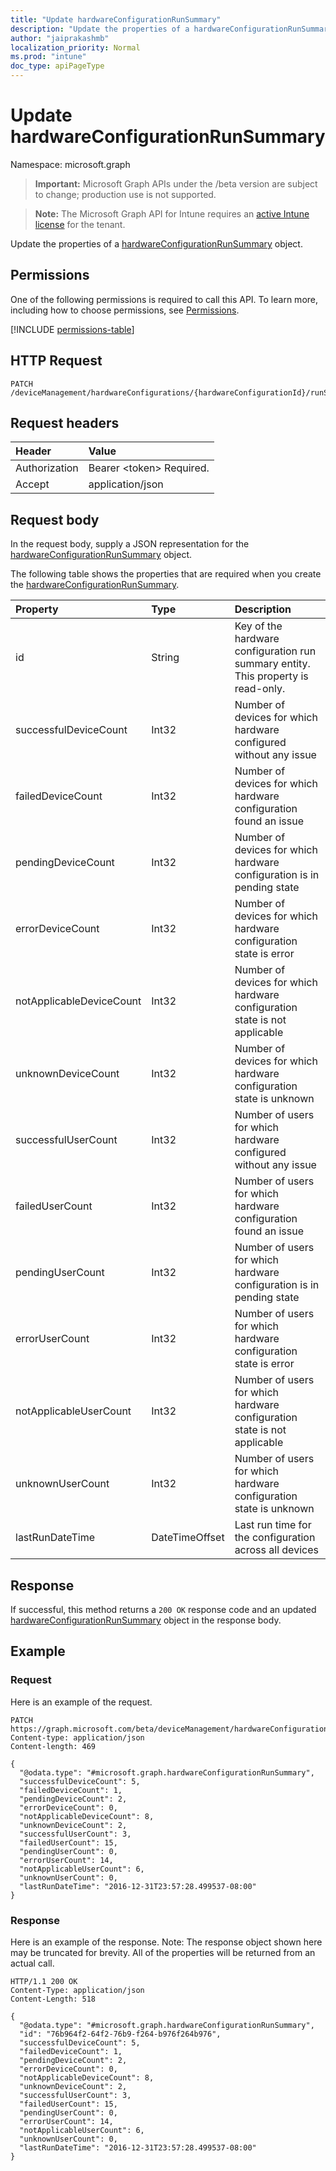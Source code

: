 ```yaml
---
title: "Update hardwareConfigurationRunSummary"
description: "Update the properties of a hardwareConfigurationRunSummary object."
author: "jaiprakashmb"
localization_priority: Normal
ms.prod: "intune"
doc_type: apiPageType
---
```


# Update hardwareConfigurationRunSummary

Namespace: microsoft.graph

> **Important:** Microsoft Graph APIs under the /beta version are subject to change; production use is not supported.

> **Note:** The Microsoft Graph API for Intune requires an [active Intune license](https://go.microsoft.com/fwlink/?linkid=839381) for the tenant.

Update the properties of a [hardwareConfigurationRunSummary](../resources/intune-deviceconfig-hardwareconfigurationrunsummary.md) object.

## Permissions
One of the following permissions is required to call this API. To learn more, including how to choose permissions, see [Permissions](/graph/permissions-reference).

<!-- { "blockType": "permissions", "name": "intune_deviceconfig_hardwareconfigurationrunsummary_update" } -->
[!INCLUDE [permissions-table](../includes/permissions/intune-deviceconfig-hardwareconfigurationrunsummary-update-permissions.md)]

## HTTP Request
<!-- {
  "blockType": "ignored"
}
-->
``` http
PATCH /deviceManagement/hardwareConfigurations/{hardwareConfigurationId}/runSummary
```

## Request headers
|Header|Value|
|:---|:---|
|Authorization|Bearer &lt;token&gt; Required.|
|Accept|application/json|

## Request body
In the request body, supply a JSON representation for the [hardwareConfigurationRunSummary](../resources/intune-deviceconfig-hardwareconfigurationrunsummary.md) object.

The following table shows the properties that are required when you create the [hardwareConfigurationRunSummary](../resources/intune-deviceconfig-hardwareconfigurationrunsummary.md).

|Property|Type|Description|
|:---|:---|:---|
|id|String|Key of the hardware configuration run summary entity. This property is read-only.|
|successfulDeviceCount|Int32|Number of devices for which hardware configured without any issue|
|failedDeviceCount|Int32|Number of devices for which hardware configuration found an issue|
|pendingDeviceCount|Int32|Number of devices for which hardware configuration is in pending state|
|errorDeviceCount|Int32|Number of devices for which hardware configuration state is error|
|notApplicableDeviceCount|Int32|Number of devices for which hardware configuration state is not applicable|
|unknownDeviceCount|Int32|Number of devices for which hardware configuration state is unknown|
|successfulUserCount|Int32|Number of users for which hardware configured without any issue|
|failedUserCount|Int32|Number of users for which hardware configuration found an issue|
|pendingUserCount|Int32|Number of users for which hardware configuration is in pending state|
|errorUserCount|Int32|Number of users for which hardware configuration state is error|
|notApplicableUserCount|Int32|Number of users for which hardware configuration state is not applicable|
|unknownUserCount|Int32|Number of users for which hardware configuration state is unknown|
|lastRunDateTime|DateTimeOffset|Last run time for the configuration across all devices|



## Response
If successful, this method returns a `200 OK` response code and an updated [hardwareConfigurationRunSummary](../resources/intune-deviceconfig-hardwareconfigurationrunsummary.md) object in the response body.

## Example

### Request
Here is an example of the request.
``` http
PATCH https://graph.microsoft.com/beta/deviceManagement/hardwareConfigurations/{hardwareConfigurationId}/runSummary
Content-type: application/json
Content-length: 469

{
  "@odata.type": "#microsoft.graph.hardwareConfigurationRunSummary",
  "successfulDeviceCount": 5,
  "failedDeviceCount": 1,
  "pendingDeviceCount": 2,
  "errorDeviceCount": 0,
  "notApplicableDeviceCount": 8,
  "unknownDeviceCount": 2,
  "successfulUserCount": 3,
  "failedUserCount": 15,
  "pendingUserCount": 0,
  "errorUserCount": 14,
  "notApplicableUserCount": 6,
  "unknownUserCount": 0,
  "lastRunDateTime": "2016-12-31T23:57:28.499537-08:00"
}
```

### Response
Here is an example of the response. Note: The response object shown here may be truncated for brevity. All of the properties will be returned from an actual call.
``` http
HTTP/1.1 200 OK
Content-Type: application/json
Content-Length: 518

{
  "@odata.type": "#microsoft.graph.hardwareConfigurationRunSummary",
  "id": "76b964f2-64f2-76b9-f264-b976f264b976",
  "successfulDeviceCount": 5,
  "failedDeviceCount": 1,
  "pendingDeviceCount": 2,
  "errorDeviceCount": 0,
  "notApplicableDeviceCount": 8,
  "unknownDeviceCount": 2,
  "successfulUserCount": 3,
  "failedUserCount": 15,
  "pendingUserCount": 0,
  "errorUserCount": 14,
  "notApplicableUserCount": 6,
  "unknownUserCount": 0,
  "lastRunDateTime": "2016-12-31T23:57:28.499537-08:00"
}
```
